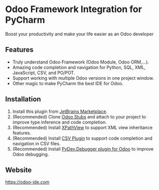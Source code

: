 # Odoo Framework Integration for PyCharm

Boost your productivity and make your life easier as an Odoo developer


## Features
* Truly understand Odoo Framework (Odoo Module, Odoo ORM,...).
* Amazing code completion and navigation for Python, SQL, XML, JavaScript, CSV, and PO/POT.
* Support working with multiple Odoo versions in one project window.
* Other magic to make PyCharm the best IDE for Odoo.

## Installation
1. Install this plugin from [JetBrains Marketplace](https://plugins.jetbrains.com/plugin/13499-odoo).
2. (Recommended) Clone [Odoo Stubs](https://github.com/odoo-ide/odoo-stubs) and attach to your project to improve type inference and code completion.
3. (Recommended) Install [XPathView](https://plugins.jetbrains.com/plugin/12478-xpathview--xslt) to support XML view inheritance features.
4. (Recommended) Install [CSV Plugin](https://plugins.jetbrains.com/plugin/10037-csv) to support code completion and navigation in CSV files.
5. (Recommended) Install [PyDev.Debugger plugin for Odoo](https://github.com/odoo-ide/pydevd-odoo) to improve Odoo debugging.

## Website
https://odoo-ide.com
